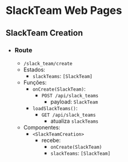 # SlackTeam Web Pages

## SlackTeam Creation
- ### Route
  - `/slack_team/create`
  - Estados:
    - `slackTeams`: `[SlackTeam]`
  - Funções:
    - `onCreate(SlackTeam)`:
      - `POST /api/slack_teams`
        - payload: `SlackTeam`
    - `loadSlackTeams()`:
      - `GET /api/slack_teams`
        - atualiza `slackTeams`
  - Componentes:
    - `<SlackTeamCreation>`
      - recebe:
        - `onCreate(SlackTeam)`
        - `slackTeams`: `[SlackTeam]`
